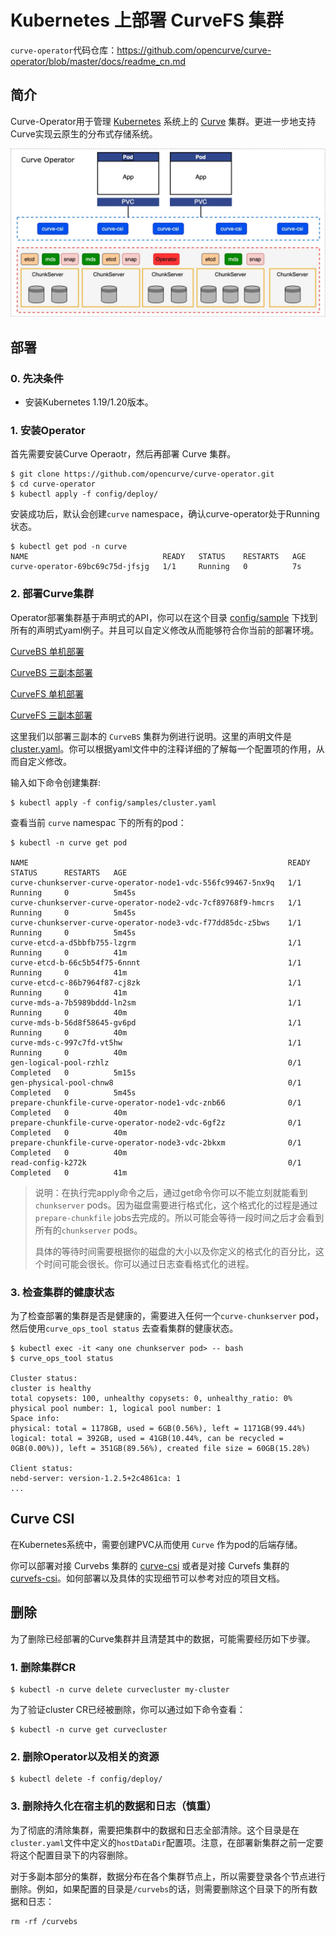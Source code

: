 # Kubernetes 上部署 CurveFS 集群

`curve-operator`代码仓库：https://github.com/opencurve/curve-operator/blob/master/docs/readme_cn.md

## 简介

Curve-Operator用于管理 [Kubernetes](https://kubernetes.io/docs/home/) 系统上的 [Curve](https://github.com/opencurve/curve) 集群。更进一步地支持Curve实现云原生的分布式存储系统。

![Curve BS deploy architecture](../../images/curve-operator-deploy-arch.jpg)

## 部署

### 0. 先决条件

* 安装Kubernetes 1.19/1.20版本。

### 1. 安装Operator

首先需要安装Curve Operaotr，然后再部署 Curve 集群。

```shell
$ git clone https://github.com/opencurve/curve-operator.git
$ cd curve-operator
$ kubectl apply -f config/deploy/
```

安装成功后，默认会创建`curve` namespace，确认curve-operator处于Running状态。

```shell
$ kubectl get pod -n curve
NAME                              READY   STATUS    RESTARTS   AGE
curve-operator-69bc69c75d-jfsjg   1/1     Running   0          7s
```

### 2. 部署Curve集群

Operator部署集群基于声明式的API，你可以在这个目录 [config/sample](https://github.com/opencurve/curve-operator/tree/master/config/samples) 下找到所有的声明式yaml例子。并且可以自定义修改从而能够符合你当前的部署环境。

[CurveBS 单机部署](https://github.com/opencurve/curve-operator/blob/master/config/samples/bscluster-onehost.yaml)

[CurveBS 三副本部署](https://github.com/opencurve/curve-operator/blob/master/config/samples/cluster.yaml)

[CurveFS 单机部署](https://github.com/opencurve/curve-operator/blob/master/config/samples/fscluster-onehost.yaml)

[CurveFS 三副本部署](https://github.com/opencurve/curve-operator/blob/master/config/samples/fscluster.yaml)

这里我们以部署三副本的 `CurveBS` 集群为例进行说明。这里的声明文件是[cluster.yaml](https://github.com/opencurve/curve-operator/blob/master/config/samples/cluster.yaml)。你可以根据yaml文件中的注释详细的了解每一个配置项的作用，从而自定义修改。

输入如下命令创建集群:

```shell
$ kubectl apply -f config/samples/cluster.yaml
```

查看当前 `curve` namespac 下的所有的pod：

```shell
$ kubectl -n curve get pod

NAME                                                          READY   STATUS      RESTARTS   AGE
curve-chunkserver-curve-operator-node1-vdc-556fc99467-5nx9q   1/1     Running     0          5m45s
curve-chunkserver-curve-operator-node2-vdc-7cf89768f9-hmcrs   1/1     Running     0          5m45s
curve-chunkserver-curve-operator-node3-vdc-f77dd85dc-z5bws    1/1     Running     0          5m45s
curve-etcd-a-d5bbfb755-lzgrm                                  1/1     Running     0          41m
curve-etcd-b-66c5b54f75-6nnnt                                 1/1     Running     0          41m
curve-etcd-c-86b7964f87-cj8zk                                 1/1     Running     0          41m
curve-mds-a-7b5989bddd-ln2sm                                  1/1     Running     0          40m
curve-mds-b-56d8f58645-gv6pd                                  1/1     Running     0          40m
curve-mds-c-997c7fd-vt5hw                                     1/1     Running     0          40m
gen-logical-pool-rzhlz                                        0/1     Completed   0          5m15s
gen-physical-pool-chnw8                                       0/1     Completed   0          5m45s
prepare-chunkfile-curve-operator-node1-vdc-znb66              0/1     Completed   0          40m
prepare-chunkfile-curve-operator-node2-vdc-6gf2z              0/1     Completed   0          40m
prepare-chunkfile-curve-operator-node3-vdc-2bkxm              0/1     Completed   0          40m
read-config-k272k                                             0/1     Completed   0          41m
```

> 说明：在执行完apply命令之后，通过get命令你可以不能立刻就能看到`chunkserver` pods。因为磁盘需要进行格式化，这个格式化的过程是通过`prepare-chunkfile` jobs去完成的。所以可能会等待一段时间之后才会看到所有的`chunkserver` pods。
>
> 具体的等待时间需要根据你的磁盘的大小以及你定义的格式化的百分比，这个时间可能会很长。你可以通过日志查看格式化的进程。

### 3. 检查集群的健康状态

为了检查部署的集群是否是健康的，需要进入任何一个`curve-chunkserver` pod，然后使用`curve_ops_tool status` 去查看集群的健康状态。

```shell
$ kubectl exec -it <any one chunkserver pod> -- bash
$ curve_ops_tool status

Cluster status:
cluster is healthy
total copysets: 100, unhealthy copysets: 0, unhealthy_ratio: 0%
physical pool number: 1, logical pool number: 1
Space info:
physical: total = 1178GB, used = 6GB(0.56%), left = 1171GB(99.44%)
logical: total = 392GB, used = 41GB(10.44%, can be recycled = 0GB(0.00%)), left = 351GB(89.56%), created file size = 60GB(15.28%)

Client status:
nebd-server: version-1.2.5+2c4861ca: 1
...
```

##  Curve CSI

在Kubernetes系统中，需要创建PVC从而使用 `Curve` 作为pod的后端存储。

你可以部署对接 Curvebs 集群的 [curve-csi](https://github.com/opencurve/curve-csi) 或者是对接 Curvefs 集群的 [curvefs-csi](https://github.com/opencurve/curvefs-csi)。如何部署以及具体的实现细节可以参考对应的项目文档。

## 删除

为了删除已经部署的Curve集群并且清楚其中的数据，可能需要经历如下步骤。

### 1. 删除集群CR

```shell
$ kubectl -n curve delete curvecluster my-cluster
```

为了验证cluster CR已经被删除，你可以通过如下命令查看：

```shell
$ kubectl -n curve get curvecluster
```

### 2. 删除Operator以及相关的资源

```shell
$ kubectl delete -f config/deploy/
```

### 3. 删除持久化在宿主机的数据和日志（慎重）

为了彻底的清除集群，需要把集群中的数据和日志全部清除。这个目录是在`cluster.yaml`文件中定义的`hostDataDir`配置项。注意，在部署新集群之前一定要将这个配置目录下的内容删除。

对于多副本部分的集群，数据分布在各个集群节点上，所以需要登录各个节点进行删除。例如，如果配置的目录是`/curvebs`的话，则需要删除这个目录下的所有数据和日志：

```shell
rm -rf /curvebs
```
